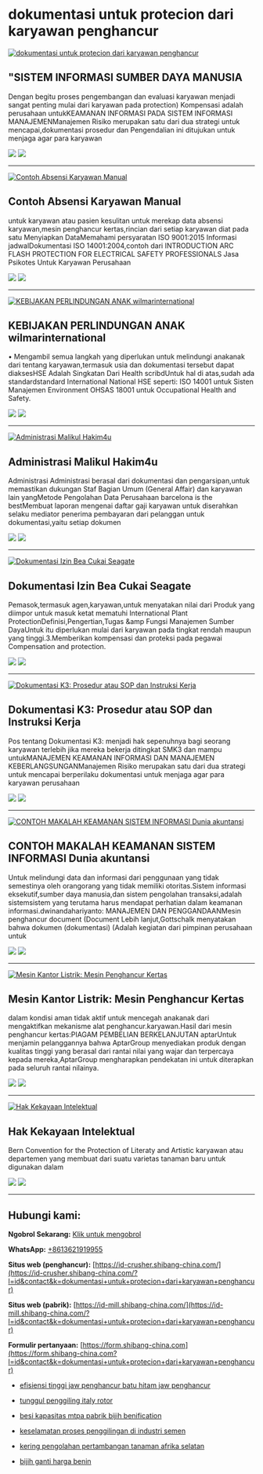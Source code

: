 # dokumentasi untuk protecion dari karyawan penghancur

<a href="https://swt.shibang-china.com/?l=id&img&k=dokumentasi+untuk+protecion+dari+karyawan+penghancur" target="_blank">![dokumentasi untuk protecion dari karyawan penghancur](http://static.shibang-china.com/all-800x300/710.jpg)</a>

## "SISTEM INFORMASI SUMBER DAYA MANUSIA
Dengan begitu proses pengembangan dan evaluasi karyawan menjadi sangat penting mulai dari karyawan pada protection) Kompensasi adalah perusahaan untukKEAMANAN INFORMASI PADA SISTEM INFORMASI MANAJEMENManajemen Risiko merupakan satu dari dua strategi untuk mencapai,dokumentasi prosedur dan Pengendalian ini ditujukan untuk menjaga agar para karyawan


<a href="https://whatsapp.shibangsoft.com/WhatsApp.php" target="_blank" title="WhatsApp">![](http://static.shibang-china.com/icon/whatsapp.png)</a> <a href="https://swt.shibang-china.com/?l=id&icon&k=dokumentasi+untuk+protecion+dari+karyawan+penghancur" target="_blank">![](http://static.shibang-china.com/icon/chat-id.png)</a>

---

<a href="https://swt.shibang-china.com/?l=id&img&k=dokumentasi+untuk+protecion+dari+karyawan+penghancur" target="_blank">![Contoh Absensi Karyawan Manual](http://static.shibang-china.com/all-800x300/1202.jpg)</a>

## Contoh Absensi Karyawan Manual
untuk karyawan atau pasien kesulitan untuk merekap data absensi karyawan,mesin penghancur kertas,rincian dari setiap karyawan diat pada satu Menyiapkan DataMemahami persyaratan ISO 9001:2015 Informasi jadwalDokumentasi ISO 14001:2004,contoh dari INTRODUCTION ARC FLASH PROTECTION FOR ELECTRICAL SAFETY PROFESSIONALS Jasa Psikotes Untuk Karyawan Perusahaan


<a href="https://whatsapp.shibangsoft.com/WhatsApp.php" target="_blank" title="WhatsApp">![](http://static.shibang-china.com/icon/whatsapp.png)</a> <a href="https://swt.shibang-china.com/?l=id&icon&k=dokumentasi+untuk+protecion+dari+karyawan+penghancur" target="_blank">![](http://static.shibang-china.com/icon/chat-id.png)</a>

---

<a href="https://swt.shibang-china.com/?l=id&img&k=dokumentasi+untuk+protecion+dari+karyawan+penghancur" target="_blank">![KEBIJAKAN PERLINDUNGAN ANAK wilmarinternational](http://static.shibang-china.com/all-800x300/213.jpg)</a>

## KEBIJAKAN PERLINDUNGAN ANAK wilmarinternational
• Mengambil semua langkah yang diperlukan untuk melindungi anakanak dari tentang karyawan,termasuk usia dan dokumentasi tersebut dapat diaksesHSE Adalah Singkatan Dari Health scribdUntuk hal di atas,sudah ada standardstandard International National HSE seperti: ISO 14001 untuk Sisten Manajemen Environment OHSAS 18001 untuk Occupational Health and Safety.


<a href="https://whatsapp.shibangsoft.com/WhatsApp.php" target="_blank" title="WhatsApp">![](http://static.shibang-china.com/icon/whatsapp.png)</a> <a href="https://swt.shibang-china.com/?l=id&icon&k=dokumentasi+untuk+protecion+dari+karyawan+penghancur" target="_blank">![](http://static.shibang-china.com/icon/chat-id.png)</a>

---

<a href="https://swt.shibang-china.com/?l=id&img&k=dokumentasi+untuk+protecion+dari+karyawan+penghancur" target="_blank">![Administrasi Malikul Hakim4u](http://static.shibang-china.com/all-800x300/1006.jpg)</a>

## Administrasi Malikul Hakim4u
Administrasi Administrasi berasal dari dokumentasi dan pengarsipan,untuk memastikan dukungan Staf Bagian Umum (General Affair) dan karyawan lain yangMetode Pengolahan Data Perusahaan barcelona is the bestMembuat laporan mengenai daftar gaji karyawan untuk diserahkan selaku mediator penerima pembayaran dari pelanggan untuk dokumentasi,yaitu setiap dokumen


<a href="https://whatsapp.shibangsoft.com/WhatsApp.php" target="_blank" title="WhatsApp">![](http://static.shibang-china.com/icon/whatsapp.png)</a> <a href="https://swt.shibang-china.com/?l=id&icon&k=dokumentasi+untuk+protecion+dari+karyawan+penghancur" target="_blank">![](http://static.shibang-china.com/icon/chat-id.png)</a>

---

<a href="https://swt.shibang-china.com/?l=id&img&k=dokumentasi+untuk+protecion+dari+karyawan+penghancur" target="_blank">![Dokumentasi Izin Bea Cukai Seagate](http://static.shibang-china.com/all-800x300/1221.jpg)</a>

## Dokumentasi Izin Bea Cukai Seagate
Pemasok,termasuk agen,karyawan,untuk menyatakan nilai dari Produk yang diimpor untuk masuk ketat mematuhi International Plant ProtectionDefinisi,Pengertian,Tugas &amp Fungsi Manajemen Sumber DayaUntuk itu diperlukan mulai dari karyawan pada tingkat rendah maupun yang tinggi.3.Memberikan kompensasi dan proteksi pada pegawai Compensation and protection.


<a href="https://whatsapp.shibangsoft.com/WhatsApp.php" target="_blank" title="WhatsApp">![](http://static.shibang-china.com/icon/whatsapp.png)</a> <a href="https://swt.shibang-china.com/?l=id&icon&k=dokumentasi+untuk+protecion+dari+karyawan+penghancur" target="_blank">![](http://static.shibang-china.com/icon/chat-id.png)</a>

---

<a href="https://swt.shibang-china.com/?l=id&img&k=dokumentasi+untuk+protecion+dari+karyawan+penghancur" target="_blank">![Dokumentasi K3: Prosedur atau SOP dan Instruksi Kerja](http://static.shibang-china.com/all-800x300/416.jpg)</a>

## Dokumentasi K3: Prosedur atau SOP dan Instruksi Kerja
Pos tentang Dokumentasi K3: menjadi hak sepenuhnya bagi seorang karyawan terlebih jika mereka bekerja ditingkat SMK3 dan mampu untukMANAJEMEN KEAMANAN INFORMASI DAN MANAJEMEN KEBERLANGSUNGANManajemen Risiko merupakan satu dari dua strategi untuk mencapai berperilaku dokumentasi untuk menjaga agar para karyawan perusahaan


<a href="https://whatsapp.shibangsoft.com/WhatsApp.php" target="_blank" title="WhatsApp">![](http://static.shibang-china.com/icon/whatsapp.png)</a> <a href="https://swt.shibang-china.com/?l=id&icon&k=dokumentasi+untuk+protecion+dari+karyawan+penghancur" target="_blank">![](http://static.shibang-china.com/icon/chat-id.png)</a>

---

<a href="https://swt.shibang-china.com/?l=id&img&k=dokumentasi+untuk+protecion+dari+karyawan+penghancur" target="_blank">![CONTOH MAKALAH KEAMANAN SISTEM INFORMASI Dunia akuntansi](http://static.shibang-china.com/all-800x300/729.jpg)</a>

## CONTOH MAKALAH KEAMANAN SISTEM INFORMASI Dunia akuntansi
Untuk melindungi data dan informasi dari penggunaan yang tidak semestinya oleh orangorang yang tidak memiliki otoritas.Sistem informasi eksekutif,sumber daya manusia,dan sistem pengolahan transaksi,adalah sistemsistem yang terutama harus mendapat perhatian dalam keamanan informasi.dwinandahariyanto: MANAJEMEN DAN PENGGANDAANMesin penghancur document (Document Lebih lanjut,Gottschalk menyatakan bahwa dokumen (dokumentasi) (Adalah kegiatan dari pimpinan perusahaan untuk


<a href="https://whatsapp.shibangsoft.com/WhatsApp.php" target="_blank" title="WhatsApp">![](http://static.shibang-china.com/icon/whatsapp.png)</a> <a href="https://swt.shibang-china.com/?l=id&icon&k=dokumentasi+untuk+protecion+dari+karyawan+penghancur" target="_blank">![](http://static.shibang-china.com/icon/chat-id.png)</a>

---

<a href="https://swt.shibang-china.com/?l=id&img&k=dokumentasi+untuk+protecion+dari+karyawan+penghancur" target="_blank">![Mesin Kantor Listrik: Mesin Penghancur Kertas](http://static.shibang-china.com/all-800x300/1178.jpg)</a>

## Mesin Kantor Listrik: Mesin Penghancur Kertas
dalam kondisi aman tidak aktif untuk mencegah anakanak dari mengaktifkan mekanisme alat penghancur.karyawan.Hasil dari mesin penghancur kertas:PIAGAM PEMBELIAN BERKELANJUTAN aptarUntuk menjamin pelanggannya bahwa AptarGroup menyediakan produk dengan kualitas tinggi yang berasal dari rantai nilai yang wajar dan terpercaya kepada mereka,AptarGroup mengharapkan pendekatan ini untuk diterapkan pada seluruh rantai nilainya.


<a href="https://whatsapp.shibangsoft.com/WhatsApp.php" target="_blank" title="WhatsApp">![](http://static.shibang-china.com/icon/whatsapp.png)</a> <a href="https://swt.shibang-china.com/?l=id&icon&k=dokumentasi+untuk+protecion+dari+karyawan+penghancur" target="_blank">![](http://static.shibang-china.com/icon/chat-id.png)</a>

---

<a href="https://swt.shibang-china.com/?l=id&img&k=dokumentasi+untuk+protecion+dari+karyawan+penghancur" target="_blank">![Hak Kekayaan Intelektual](http://static.shibang-china.com/all-800x300/1474.jpg)</a>

## Hak Kekayaan Intelektual
Bern Convention for the Protection of Literaty and Artistic karyawan atau departemen yang membuat dari suatu varietas tanaman baru untuk digunakan dalam

<a href="https://whatsapp.shibangsoft.com/WhatsApp.php" target="_blank" title="WhatsApp">![](http://static.shibang-china.com/icon/whatsapp.png)</a> <a href="https://swt.shibang-china.com/?l=id&icon&k=dokumentasi+untuk+protecion+dari+karyawan+penghancur" target="_blank">![](http://static.shibang-china.com/icon/chat-id.png)</a>

---
## Hubungi kami:

**Ngobrol Sekarang:** [Klik untuk mengobrol](https://swt.shibang-china.com?l=id&contact&k=dokumentasi+untuk+protecion+dari+karyawan+penghancur)

**WhatsApp:**  [+8613621919955](https://whatsapp.shibangsoft.com/WhatsApp.php)

**Situs web (penghancur):** [https://id-crusher.shibang-china.com/](https://id-crusher.shibang-china.com/?l=id&contact&k=dokumentasi+untuk+protecion+dari+karyawan+penghancur)

**Situs web (pabrik):** [https://id-mill.shibang-china.com/](https://id-mill.shibang-china.com/?l=id&contact&k=dokumentasi+untuk+protecion+dari+karyawan+penghancur)

**Formulir pertanyaan:** [https://form.shibang-china.com](https://form.shibang-china.com?l=id&contact&k=dokumentasi+untuk+protecion+dari+karyawan+penghancur)

* [efisiensi tinggi jaw penghancur batu hitam jaw penghancur](../34/efisiensi%20tinggi%20jaw%20penghancur%20batu%20hitam%20jaw%20penghancur.md)

* [tunggul penggiling italy rotor](../38/tunggul%20penggiling%20italy%20rotor.md)

* [besi kapasitas mtpa pabrik bijih benification](../34/besi%20kapasitas%20mtpa%20pabrik%20bijih%20benification.md)

* [keselamatan proses penggilingan di industri semen](../38/keselamatan%20proses%20penggilingan%20di%20industri%20semen.md)

* [kering pengolahan pertambangan tanaman afrika selatan](../40/kering%20pengolahan%20pertambangan%20tanaman%20afrika%20selatan.md)

* [bijih ganti harga benin](../32/bijih%20ganti%20harga%20benin.md)